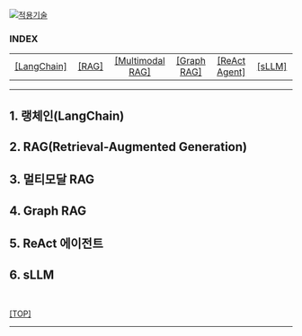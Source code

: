 [practical_llm]: readme.md
[![적용기술](https://skillicons.dev/icons?i=ai,anaconda,py,vscode)][practical_llm]

### INDEX

<table width="800px">
  <tr align="center">
    <td width="150px"><a href="sect_01.md"> [LangChain]        </a></td>
    <td width="150px"><a href="sect_02.md"> [RAG]              </a></td>
    <td width="180px"><a href="sect_03.md"> [Multimodal RAG]   </a></td>
    <td width="150px"><a href="sect_04.md"> [Graph RAG]        </a></td>
    <td width="150px"><a href="sect_05.md"> [ReAct Agent]      </a></td>
    <td width="150px"><a href="sect_06.md"> [sLLM]             </a></td>
  </tr>
</table>

---
## 1. 랭체인(LangChain)                       
## 2. RAG(Retrieval-Augmented Generation)
## 3. 멀티모달 RAG                         
## 4. Graph RAG                          
## 5. ReAct 에이전트                       
## 6. sLLM                               


<br/>

[[TOP]](#index)

---